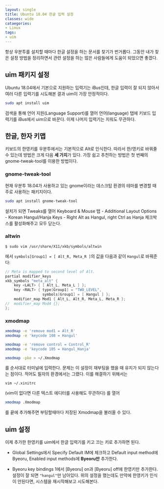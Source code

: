 ```yaml
---
layout: single
title: Ubuntu 18.04 한글 입력 설정
classes: wide
cataegories:
- Linux
tags:
- uim
---
```


항상 우분투를 설치할 때마다 한글 설정을 하는 문서를 찾기가 번거롭다. 그동안 내가 찾은 설정 방법을 정리하면서 관련 설정을 하는 많은 사람들에게 도움이 되었으면 좋겠다.

## uim 패키지 설정

Ubuntu 18.04에서 기본으로 지원하는 입력기는 iBus인데, 한글 입력이 잘 되지 않아서 여러 다른 입력기를 시도해본 결과 uim이 가장 안정적이다.
```bash
sudo apt install uim
```
검색을 통해 언어 지원(Language Support)를 열어 언어(language) 탭에 키보드 입력기를 iBus에서 uim으로 바꾼다. 이제 나머지 입력기는 지워도 무관하다.

## 한글, 한자 키맵
키보드의 한영키를 우분투에서는 기본적으로 Alt로 인식한다. 따라서 한/영키로 바꿔줄 수 있는데 방법은 크게 다음 **세 가지**가 있다. 가장 쉽고 추천하는 방법은 첫 번째의 gnome-tweak-tool를 이용한 방법이다.

### gnome-tweak-tool

현재 우분투 18.04가 사용하고 있는 gnome이라는 데스크탑 환경의 테마를 변경할 때 주로 사용하는 패키지이다.
```bash
sudo apt install gnome-tweak-tool
```
설치가 되면 Tweaks를 열어 Keyboard & Mouse 탭 - Additional Layout Options - Korean Hangul/Hanja Keys - Right Alt as Hangul, right Ctrl as Hanja 체크박스를 활성화해주고 모두 닫는다.

### altwin

```console
$ sudo vim /usr/share/X11/xkb/symbols/altwin
```

에서 `symbols[Group1] = [ Alt_R, Meta_R ]`의 값을 다음과 같이 `Hangul`로 바꿔준다:

```cs
// Meta is mapped to second level of Alt.
partial modifier_keys
xkb_symbols "meta_alt" {
    key <LALT> { [ Alt_L, Meta_L ] };
    key <RALT> { type[Group1] = "TWO_LEVEL",
                 symbols[Group1] = [ Hangul ] };
    modifier_map Mod1 { Alt_L, Alt_R, Meta_L, Meta_R };
//  modifier_map Mod4 {};
};
```



### xmodmap 
```bash
xmodmap -e 'remove mod1 = Alt_R'
xmodmap -e 'keycode 108 = Hangul'

xmodmap -e 'remove control = Control_R'
xmodmap -e 'keycode 105 = Hangul_Hanja'

xmodmap -pke > ~/.Xmodmap
```
를 순서대로 터미널에 입력한다. 문제는 이 설정이 재부팅을 했을 때 유지가 되지 않는다는 점이다. 적어도 필자의 환경에서는 그랬다. 이를 해결하기 위해서는
```console
vim ~/.xinitrc
```
(vim이 없다면 다른 텍스트 에디터를 사용해도 무관하다) 를 열어
```bash
xmodmap .Xmodmap
```

를 끝에 추가해주면 부팅할때마다 저장된 Xmodmap을 불러올 수 있다.



## uim 설정

이제 추가한 한영키를 uim에서 한글 입력기를 키고 끄는 키로 추가하면 된다.

* Global Settings에서 Specify Default IM에 체크하고 Default input method에 Byeoru, Enabled input methods에 **Byeoru만** 추가한다.

* Byeoru key bindings 1에서 [Byeoru] on과 [Byeoru] off에 한영키만 추가한다. 설정이 잘 되면 `"hangul"`만 남아있다.  위의 설정을 했는데도 만약에 한영키가 인식이 안된다면, 시스템을 재시작해보고 시도해본다.

